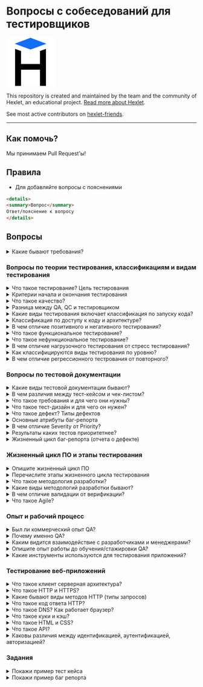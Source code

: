 # Вопросы с собеседований для тестировщиков

[![Hexlet Ltd. logo](https://raw.githubusercontent.com/Hexlet/assets/master/images/hexlet_logo128.png)](https://hexlet.io/?utm_source=github&utm_medium=link&utm_campaign=ru-test-assignments)

This repository is created and maintained by the team and the community of Hexlet, an educational project. [Read more about Hexlet](https://hexlet.io/?utm_source=github&utm_medium=link&utm_campaign=ru-test-assignments).

See most active contributors on [hexlet-friends](https://friends.hexlet.io/).

----

## Как помочь?

Мы принимаем Pull Request'ы!

## Правила

* Для добавляйте вопросы с пояснениями

```html
<details>
<summary>Вопрос</summary>
Ответ/пояснение к вопросу
</details>
```

## Вопросы

<details>
<summary>Какие бывают требования?</summary>
По объекту требования:

* Функциональные – определяют действия, которые система должна быть способной выполнить
* Нефункциональные – определяют свойства, которые система должна демонстрировать, или ограничения, которые она должна соблюдать, не относящиеся к поведению системы
* По степени зафиксированности:

Явные или прямые – техническая документация, спецификация, юзер-стори, и т.д.
Неявные или косвенные – опыт, здравый смысл, стандарты
Производные – требования, вытекающие из явных требований
</details>

### Вопросы по теории тестирования, классификациям и видам тестирования

<details>
<summary>Что такое тестирование? Цель тестирования</summary>
</details>

<details>
<summary>Критерии начала и окончания тестирования</summary>
</details>

<details>
<summary>Что такое качество?</summary>
</details>

<details>
<summary>Разница между QA, QC и тестировщиком</summary>
</details>

<details>
<summary>Какие виды тестирования включает классификация по запуску кода?</summary>
статическое/динамическое.
</details>

<details>
<summary>Классификация по доступу к коду и архитектуре?</summary>
white/grey/black box
</details>

<details>
<summary>В чем отличие позитивного и негативного тестирования?</summary>
перечислите по несколько видов для позитивного и негативного тестрования
</details>

<details>
<summary>Что такое функциональное тестирование?</summary>
перечислите несколько видов
</details>

<details>
<summary>Что такое нефункциональное тестирование?</summary>
перечислите несколько видов
</details>

<details>
<summary>В чем отличие нагрузочного тестирования от стресс тестирования?</summary>
приведите по примеру на каждый вид
</details>

<details>
<summary>Как классифицируются виды тестирования по уровню?</summary>
Unit-тестирование, интеграционное, системное, приемочное
</details>

<details>
<summary>В чем отличие регрессионного тестрования от повторного?</summary>
</details>

### Вопросы по тестовой документации

<details>
<summary>Какие виды тестовой документации бывают?</summary>
Для чего и кем она используется?
</details>

<details>
<summary>В чем различия между тест-кейсом и чек-листом?</summary>
</details>

<details>
<summary>Что такое требования и для чего они нужны?</summary>
Перечислите атрибуты, которыми должны обладать требования
</details>

<details>
<summary>Что такое тест-дизайн и для чего он нужен?</summary>
Перечислите техники тест-дизайна?
</details>

<details>
<summary>Что такое дефект? Типы дефектов</summary>
</details>

<details>
<summary>Основные атрибуты баг-репорта</summary>
</details>

<details>
<summary>В чем отличие Severity от Priority?</summary>
Кто назначает каждый из параметров?
</details>

<details>
<summary>Результаты каких тестов приоритетнее?</summary>
</details>

<details>
<summary>Жизненный цикл баг-репорта (отчета о дефекте)</summary>
</details>

### Жизненный цикл ПО и этапы тестирования

<details>
<summary>Опишите жизненный цикл ПО</summary>
  Какова роль QA на каждом из этапов, и когда QA подключается к разработке?
</details>

<details>
<summary>Перечислите этапы жизненного цикла тестирования</summary>
</details>

<details>
<summary>Что такое методология разработки?</summary>
  Для чего она нужна?
</details>

<details>
<summary>Какие виды методологий разработки бывают?</summary>
  Назовите плюсы и минусы каждого вида
</details>

<details>
<summary>В чем отличие валидации от верификации?</summary>

* Верификация — проверка соответствия приложения прописанным требованиям.
* Валидация — проверка соответствия приложения всем остальным (подразумеваемым) требованиям.

Например. Для входа на страницу веб-сайта, пользователю необходимо выполнить регистрацию или же войти в систему под своим аккаунтом.

1. Выполним верификацию: проверим наличие полей. Все поля должны быть валидными и соответствовать требованиям спецификации. Их количество, отображение и особенности определяются дизайнерами, которые создают макеты. Необходимые данные вносятся в техническое задание, а в случае отсутствия такового – необходимо иметь доступы к созданным макетам.
При выполнении верификации необходимо понимать, что все поля изначально рабочие, и в них можно занести данные, согласно отображенным обозначениям и наименованиям.
2. Пройдем валидацию: проверяются вводимые данные в поля информации, а также их соответствие утвержденной спецификации.
</details>

<details>
<summary>Что такое Agile?</summary>
</details>

### Опыт и рабочий процесс

<details>
<summary>Был ли коммерческий опыт QA?</summary>
  Если да, то что приходилось делать? Были ли действующие проекты с реальными пользователями?
  Если нет, то как ставились, выполнялись и проверялись задачи?
</details>

<details>
<summary>Почему именно QA?</summary>
QA - это интерес надолго или трамплин для чего-то большего?
</details>

<details>
<summary>Каким видится взаимодействие с разработчиками и менеджерами?</summary>
Если был опыт, поделитесь плюсами и минусами.
</details>

<details>
<summary>Опишите опыт работы до обучения/стажировки QA?</summary>
</details>

<details>
<summary>Какие инструменты используются для тестирования приложений?</summary>
</details>

### Тестирование веб-приложений

<details>
<summary>Что такое клиент серверная архитектура?</summary>
Клиент-серверная архитектура – это подход, при котором задания или сетевая нагрузка распределены между поставщиками услуг, называемыми серверами, и заказчиками услуг, называемыми клиентами. 
То есть клиент формирует запрос и отправляет его на сервер, после чего сервер обрабатывает данный запрос, формирует ответ и передаёт его обратно клиенту.
Один сервер может обрабатывать запросы от множества клиентов одновременно. 

В клиент-серверной архитектуре используется три компонента:

* Клиент — программа, c которой работает пользователь в браузере или с desktop-приложением и обеспечивает связь с сервером.
* Сервер — компьютер, на котором хранится сайт или приложение.
* База данных — хранилище данных, обеспечивающее сохранность данных, даже если в приложении что-то сломается.

Сервер может выполнять функции и приложения, и базы данных. Такая архитектура называется двухуровневой. 
</details>

<details>
<summary>Что такое HTTP и HTTPS?</summary>
Клиент и сервер общаются по правилам, то есть по протоколам. 
Для работы с сайтами используются два основных протокола:

* HTTP (HyperText Transfer Protocol) – протокол (или набор правил) передачи данных прикладного уровня модели TCP/IP.
* HTTPS (HyperText Transfer Protocol Secure) — защищённый протокол передачи данных, работающий через шифрованные транспортные механизмы SSL (устарел в 2015г.) и TLS.

По умолчанию HTTPS использует 443 TCP-порт (для незащищённого HTTP используют TCP-порт 80). 

Основное отличие HTTP и HTTPS — шифрование данных. При использовании HTTP данные передаются в открытом виде, поэтому сайты, в основном, используют протокол HTTPS, который шифрует данные.

Протоколы HTTP и HTTPS описывают набор правил, в каком формате посылаются запросы от клиента, и что ожидается в ответ от сервера.

Каждое HTTP-сообщение состоит из трёх частей, которые передаются в указанном порядке:

* Стартовая строка (Request line) — определяет тип сообщения;
* Заголовки (Headers) — характеризуют тело сообщения, параметры передачи и прочие сведения;
* Тело сообщения (Body) — непосредственно данные сообщения. Обязательно должно отделяться от заголовков пустой строкой.

*Стартовая строка для запроса* включает в себя тип запроса, путь и версию протокола.

Например:

`HEAD / HTTP/1.0`

HEAD  — тип запроса (называют метод или «глагол», определяющий как реагировать на запрос);
/  - путь к ресурсу URI (в данном случае корень сайта);
HTTP/1.0 – версия протокола.

*Стартовая строка для ответа* представлена версией протокола, кодом состояния и пояснением к нему.

Например:

`HTTP/1.0 200 OK`

HTTP/1.0  – версия протокола;
200  – код состояния;
OK – пояснение.

*Заголовки* позволяют передавать дополнительную информацию, например браузеры предоставляют информацию о себе, чтобы было понятно откуда идет запрос. Кроме этого они указывают какие форматы сжатия поддерживают, в каком формате готовы принимать ответ и так далее. Количество стандартных заголовков достаточно большое, помимо них можно добавлять любые свои.

Например:

* `Content-Type: text/plain; charset=windows-1251`
* `Content-Language: ru`

*Тело HTTP-сообщения* опционально.
Тело сообщения может быть добавлено в запрос, только когда метод запроса допускает тело объекта.
Тело сообщения в запросе сопровожается добавлением к заголовкам запроса поля заголовка Content-Length, в котором указывается длина тела запроса. 

Включается или не включается тело сообщения в сообщение ответа — зависит как от метода запроса, так и от кода состояния ответа. Все ответы на запрос с методом HEAD не должны включать тело сообщения, даже если присутствуют поля заголовка объекта (entity-header), заставляющие поверить в присутствие объекта. Никакие ответы с кодами состояния 1xx (Информационные), 204 (Нет содержимого, No Content), и 304 (Не модифицирован, Not Modified) не должны содержать тела сообщения. Все другие ответы содержат тело сообщения, даже если оно имеет нулевую длину.
</details>

<details>
<summary>Какие бывают виды методов HTTP (типы запросов)</summary>
Метод HTTP — последовательность из любых символов, кроме управляющих и разделителей, указывающая на основную операцию над ресурсом. 

Виды методов:

* *GET*
Используется для запроса содержимого указанного ресурса. С помощью метода GET можно также начать какой-либо процесс. В этом случае в тело ответного сообщения следует включить информацию о ходе выполнения процесса.

Клиент может передавать параметры выполнения запроса в URI целевого ресурса после символа «?»:

`GET /path/resource?param1=value1&param2=value2 HTTP/1.1`

* *HEAD*
Аналогичен методу GET, за исключением того, что в ответе сервера отсутствует тело. Запрос HEAD обычно применяется для извлечения метаданных, проверки наличия ресурса (валидация URL) и чтобы узнать, не изменился ли он с момента последнего обращения.

* *POST*
Применяется для передачи пользовательских данных заданному ресурсу. Например, в блогах посетители обычно могут вводить свои комментарии к записям в HTML-форму, после чего они передаются серверу методом POST и он помещает их на страницу. При этом передаваемые данные (в примере с блогами — текст комментария) включаются в тело запроса. Аналогично с помощью метода POST обычно загружаются файлы на сервер.

* *PUT*
Применяется для загрузки содержимого запроса на указанный в запросе URI. Если по заданному URI не существует ресурса, то сервер создаёт его и возвращает статус 201 (Created). Если же ресурс был изменён, то сервер возвращает 200 (Ok) или 204 (No Content). 
Фундаментальное различие методов POST и PUT заключается в понимании предназначений URI ресурсов. Метод POST предполагает, что по указанному URI будет производиться обработка передаваемого клиентом содержимого. Используя PUT, клиент предполагает, что загружаемое содержимое соответствует находящемуся по данному URI ресурсу.

* *PATCH*
Аналогично PUT, но применяется только к фрагменту ресурса.

* *DELETE*
Удаляет указанный ресурс.
</details>

<details>
<summary>Что такое код ответа HTTP?</summary>
Код состояний (код ответа) HTTP является частью ответа сервера. Он представляет собой целое число из трёх цифр. Первая цифра указывает на класс состояния. 
Клиент узнаёт по коду ответа о результатах его запроса и определяет, какие действия ему предпринимать дальше. Набор кодов состояния является стандартом, и они описаны в соответствующих документах RFC. 

В настоящее время выделено пять классов кодов состояния:

* 1хх – Информационный (Informational). Информирование о процессе передачи;
* 2хх – Успех (Success). Информирование о случаях успешного принятия и обработки запроса клиента;
* 3хх – Перенаправление (Redirection). Сообщает клиенту, что для успешного выполнения операции необходимо сделать другой запрос (как правило, по другому URI);
* 4хх – Ошибка клиента (Client Error). Указание ошибок со стороны клиента;
* 5хх – Ошибка сервера (Server Error). Информирование о случаях неудачного выполнения операции по вине сервера.
</details>

<details>
<summary>Что такое DNS? Как работает браузер?</summary>
DNS (Domain Name System или система доменных имён) - это автоматизированная система, которая связывает между собой доменное имя сайта, то есть его название, и IP-адрес — он нужен для «общения» компьютеров по сети. Благодаря DNS-серверу не нужно знать IP-адрес сайта, чтобы попасть на него.

Распределённая база данных DNS поддерживается с помощью иерархии DNS-серверов.
Система может работать внутри локальной и глобальной сетей. Когда компьютер посылает сообщение на другое устройство, то запрашивает IP-адрес получателя у DNS-сервера. 
Так это выглядит пошагово:

1. Компьютер А_1 посылает запрос на DNS-сервер с просьбой сказать ему IP-адрес компьютера А_2
2. DNS-сервер находит в записях компьютер А_2 и возвращает его IP-адрес на компьютер А_1
3. Компьютер А_1 посылает информацию на адрес, который получил от DNS-сервера.

Рассмотрим, что такое браузер.
Браузер — это прикладное программное обеспечение, которое позволяет искать информацию в интернете, просматривать сайты, скачивать файлы любого формата, загружать аудио и видеофайлы.
Пошаговый механизм работы браузера:

1. Пользователь открывает свой браузер и вводит адрес нужного сайта.
2. Браузер ищет сервер.  Сначала - в кэше роутера, операционной системе или же в истории подключений, которая хранит информацию об IP-адреса сервера, если его уже посещали ранее. Если браузер там его не находит, он обращается к DNS.
3. Браузер пытается установить соединение с сервером. Когда браузер нашёл нужный IP-адрес, он устанавливает с ним соединение с помощью специального протокола TCP/IP, который отвечает за передачу данных в интернете. 
4. Браузер отправляет HTTP запрос на сервер. Таким образом он запрашивает информацию для того, чтобы отобразить страницу. Эта коммуникация осуществляется с помощью GET-запроса и POST-запроса.
5. Сервер обрабатывает запрос и отправляет ответ браузеру. Сервер отправляет браузеру ответ с данными о файлах cookie, способах кэширования ну и, конечно же, контентом для отображения страницы.
6. Браузер обрабатывает ответ и отображает запрашиваемый контент. Это называется рендерингом. Пока он происходит, браузер и сервер обмениваются данными. По завершении, пользователь видит загруженную страницу.
</details>

<details>
<summary>Что такое куки и кэш?</summary>
Куки (cookies) — это хранящиеся на компьютерах и гаджетах небольшие файлы, c помощью которых сайт запоминает информацию о посещениях пользователя.
Куки умеют запоминать:

1. в какое время и с какого устройства человек заходил на страницу;
2. предпочтения пользователей (например, язык, валюта или размер шрифта);
3. товары, которые просматривались или добавлялись в корзину, даже если пользователь временно вышел из интернет-магазина;
4. текст, который мы вводили на сайте раньше;
5. IP-адрес и местоположение пользователя;
6. дату и время посещения сайта;
7. версию операционной системы и браузера;
8. клики и переходы.

Выделяют два основных вида cookies:

* сессионные (временные) — данные о просмотренных страницах, записи форм заказов и другая информация, позволяющая клиентам упростить работу с сайтом. Существуют только в период времени, когда пользователь находится на сайте, и удаляются сразу же после прекращения сеанса, то есть вслед за тем, как закроется вкладка. После закрытия вкладки временные файлы автоматически удаляются;
* постоянные — хранят долгосрочную информацию в течение нескольких недель или месяцев, например логин от учётной записи. Они не удаляются после окончания взаимодействия с сайтом.

Кэш (cache) - это память программы или устройства, которая сохраняет временные или часто используемые файлы для быстрого доступа к ним. Это увеличивает скорость работы приложений и операционной системы. Процесс сохранения таких файлов в специальном месте называется кэшированием.
Типы кэш-памяти:

* аппаратная кэш-память — память системы. Свой кэш есть у жёсткого диска, графического ускорителя и процессора.
* программная кэш-память — это папки на диске устройства, в которых программы и сервисы сохраняют свои файлы для быстрого доступа. У каждой программы своя папка.
Размер программного кэша ограничивают, чтобы не ухудшалось быстродействие всей системы. Когда место заканчивается, то удаляется часть старой информации и записывается новая.
</details>

<details>
<summary>Что такое HTML и CSS?</summary>
HTML (HyperText Markup Language) — это язык гипертекстовой разметки текста. Он нужен, чтобы размещать на веб-странице элементы: текст, картинки, таблицы и видео.
Когда вы заходите на сайт, браузер подгружает HTML-файл с информацией о структуре и контенте веб-страницы. HTML как бы выстраивает визуальный фундамент сайта, но не «запускает» сайт самостоятельно. Он всего лишь указывает, где располагаются элементы, какой у них будет базовый дизайн, откуда брать стили для элементов и скрипты.


CSS (Cascading Style Sheets) — это каскадные таблицы стилей. По сути — язык, который отвечает за описание внешнего вида HTML-документа. Подавляющее большинство современных веб-сайтов работают на основе связки HTML+CSS.

Таким образом, HTML структурирует контент на странице, а CSS позволяет отформатировать его, сделать более привлекательным для читателя.
</details>

<details>
<summary>Что такое API?</summary>
API (Application Programming Interface — программный интерфейс приложения, или интерфейс программирования приложений) — специальный протокол для взаимодействия компьютерных программ, который позволяет использовать функции одного приложения внутри другого.

Структуру интерфейса, как правило, рассматривают с позиций клиента и сервера.
API бывают 4 видов, каждый из которых предназначен для определённых целей и имеет свои особенности:

* SOAP API. Дословно переводится как «простой протокол доступа к объектам». Обмен информации между программой и сервером производится на языке XML. Сегодня он используется редко, так как существуют более гибкие интерфейсы.
* RPC API. Удаленный вызов процедур. Клиент запрашивает необходимое действие у сервера и получает ответ, что и приводит функцию приложения в исполнение.
* Websocket API. Очередная современная веб-версия. Для отправки информации клиенту или серверу применяется текстовый формат JSON. Особенность этого варианта API состоит в том, что у сервера есть возможность присылать сообщения обратного вызова, что повышает эффективность взаимодействия программ.
* REST API. Сегодня это самая востребованная версия. Программа присылает нужную информацию серверу, а тот в свою очередь производит выполнение встроенных функций и отправляет итоговые данные клиенту.

Примерами API может служить любая интеграция в сети: 

* Быстрая регистрация на сайте через аккаунты социальных сетей и других сервисов. 
* Сервис прогноза погода с актуальной информацией из внешний источников.
* Сервис авиабилетов и т.п.
</details>

<details>
<summary>Каковы различия между идентификацией, аутентификацией, авторизацией?</summary>
Идентификация — процедура, в результате выполнения которой для субъекта идентификации выявляется его идентификатор, однозначно определяющий этого субъекта в информационной системе. Проще говоря, сначала система запрашивает логин, пользователь его указывает, система распознает его как существующий — это и есть идентификация.

Аутентификация — процедура проверки подлинности, например, проверка подлинности пользователя путём сравнения введённого им пароля с паролем, сохранённым в базе данных.

Авторизация — предоставление определённому лицу или группе лиц прав на выполнение определённых действий.
То есть предоставление пользователю право, например, читать письма в его почтовом ящике  — это авторизация.
</details>

### Задания

<details>
<summary>Покажи пример тест кейса</summary>
</details>

<details>
<summary>Покажи пример баг репорта</summary>
</details>
